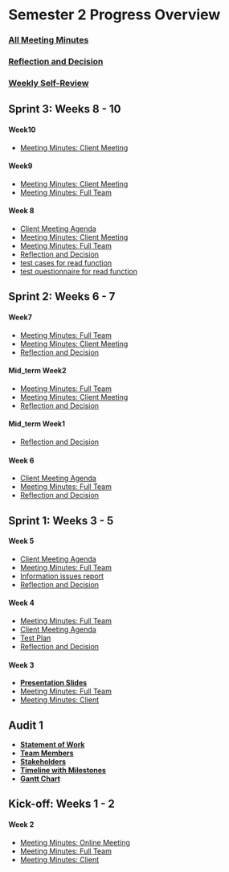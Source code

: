 # Semester 2 Progress Overview
### [All Meeting Minutes](All_MeetingMinutes.md)
### [Reflection and Decision](All_Reflection_and_Decision.md)
### [Weekly Self-Review](Self-Reflection.md)

## Sprint 3: Weeks 8 - 10
#### Week10

* [Meeting Minutes: Client Meeting](Sprint3/MeetingMinutes/ClientMeetingWeek10.pdf)

#### Week9
* [Meeting Minutes: Client Meeting](Sprint3/MeetingMinutes/ClientMeetingWeek9.pdf)
* [Meeting Minutes: Full Team](Sprint3/MeetingMinutes/TeamMeetingWeek9.pdf)

#### Week 8
* [Client Meeting Agenda](Sprint3/MeetingMinutes/MeetingAgendaWeek8.pdf)
* [Meeting Minutes: Client Meeting](Sprint3/MeetingMinutes/ClientMeetingWeek8.pdf)
* [Meeting Minutes: Full Team](Sprint3/MeetingMinutes/TeamMeetingWeek8.pdf)
* [Reflection and Decision](Sprint3/MeetingMinutes/TeamMeetingWeek8.pdf)
* [test cases for read function](Sprint3/Documentation/DeclogWeek8.pdf)
* [test questionnaire for read function](Sprint3/Documentation/test%20questionnaire(read).pdf)

## Sprint 2: Weeks 6 - 7
#### Week7
* [Meeting Minutes: Full Team](Sprint2/MeetingMinutes/TeamMeetingWeek7.pdf)
* [Meeting Minutes: Client Meeting](Sprint2/MeetingMinutes/ClientmeetingW7.pdf)
* [Reflection and Decision](Sprint2/Documentation/DeclogWeek7.pdf)

#### Mid_term Week2

* [Meeting Minutes: Full Team](Sprint2/MeetingMinutes/MeetingMinutesMid1.pdf)
* [Meeting Minutes: Client Meeting](Sprint2/MeetingMinutes/ClientMeetingMid2.pdf)
* [Reflection and Decision](Sprint2/Documentation/Mid-breakWeek2.pdf)

#### Mid_term Week1

* [Reflection and Decision](Sprint2/Documentation/Mid-breakWeek1.pdf)


#### Week 6

* [Client Meeting Agenda](Sprint2/MeetingMinutes/MeetingAgenda3.pdf)
* [Meeting Minutes: Full Team](Sprint2/MeetingMinutes/MeetingMinutes9.pdf)
* [Reflection and Decision](Sprint2/Documentation/DeclogWeek6.pdf)

## Sprint 1: Weeks 3 - 5

#### Week 5

* [Client Meeting Agenda](Sprint1/MeetingMinutes/MeetingAgenda2.pdf)
* [Meeting Minutes: Full Team](Sprint1/MeetingMinutes/MeetingMinutes10.pdf)
* [Information issues report](Sprint1/Documentation/information%20issues%20report.pdf)
* [Reflection and Decision](Sprint1/Documentation/DeclogWeek5.pdf)

#### Week 4

* [Meeting Minutes: Full Team](Sprint1/MeetingMinutes/MeetingMinutes6.pdf)
* [Client Meeting Agenda](Sprint1/MeetingMinutes/MeetingAgenda1.pdf)
* [Test Plan](Sprint1/Documentation/Test%20Plan%20(draft).pdf)
* [Reflection and Decision](Sprint1/Documentation/DeclogWeek4.pdf)

#### Week 3

* [**Presentation Slides**](https://docs.google.com/presentation/d/1cvQcCeFERK6mRaIhDVObRH1uYKA7Y_bVxbJuNkgO7x8/edit#slide=id.p9)
* [Meeting Minutes: Full Team](Sprint1/MeetingMinutes/MeetingMinutes5.pdf)
* [Meeting Minutes: Client](Sprint1/MeetingMinutes/MeetingMinutes4.pdf)

## Audit 1
* **[Statement of Work](Audit1/PDF/Statement%20of%20work,%20initialed.pdf)**
* **[Team Members](Audit1/Images/MCSTeam.003.png)**
* **[Stakeholders](Audit1/Images/MCSStakeHolder.001.png)**
* **[Timeline with Milestones](Audit1/Images/Schedule.png)**
* **[Gantt Chart](Audit1/Images/gantt.PNG)**

## Kick-off: Weeks 1 - 2

#### Week 2
* [Meeting Minutes: Online Meeting](Kick-off/MeetingMinutes3.pdf)
* [Meeting Minutes: Full Team](Kick-off/MeetingMinutes2.pdf)
* [Meeting Minutes: Client](Kick-off/MeetingMinutes1.pdf)



